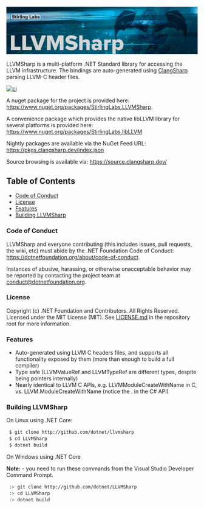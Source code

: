 ![LLVMSharp](https://raw.githubusercontent.com/StirlingLabs/LLVMSharp/main/LLVMSharp.jpg)

LLVMSharp is a multi-platform .NET Standard library for accessing the LLVM infrastructure. The bindings are auto-generated using [ClangSharp](https://github.com/dotnet/clangsharp) parsing LLVM-C header files.

[![ci](https://github.com/StirlingLabs/LLVMSharp/actions/workflows/ci.yml/badge.svg)](https://github.com/StirlingLabs/LLVMSharp/actions/workflows/ci.yml)

A nuget package for the project is provided here: https://www.nuget.org/packages/StirlingLabs.LLVMSharp.

A convenience package which provides the native libLLVM library for several platforms is provided here: https://www.nuget.org/packages/StirlingLabs.libLLVM

Nightly packages are available via the NuGet Feed URL: https://pkgs.clangsharp.dev/index.json

Source browsing is available via: https://source.clangsharp.dev/

## Table of Contents

* [Code of Conduct](#code-of-conduct)
* [License](#license)
* [Features](#features)
* [Building LLVMSharp](#building-llvmsharp)

### Code of Conduct

LLVMSharp and everyone contributing (this includes issues, pull requests, the
wiki, etc) must abide by the .NET Foundation Code of Conduct:
https://dotnetfoundation.org/about/code-of-conduct.

Instances of abusive, harassing, or otherwise unacceptable behavior may be
reported by contacting the project team at conduct@dotnetfoundation.org.

### License

Copyright (c) .NET Foundation and Contributors. All Rights Reserved.
Licensed under the MIT License (MIT).
See [LICENSE.md](LICENSE.md) in the repository root for more information.

### Features

 * Auto-generated using LLVM C headers files, and supports all functionality exposed by them (more than enough to build a full compiler)
 * Type safe (LLVMValueRef and LLVMTypeRef are different types, despite being pointers internally)
 * Nearly identical to LLVM C APIs, e.g. LLVMModuleCreateWithName in C, vs. LLVM.ModuleCreateWithName (notice the . in the C# API)

### Building LLVMSharp

On Linux using .NET Core:

```bash
 $ git clone http://github.com/dotnet/llvmsharp
 $ cd LLVMSharp
 $ dotnet build
```

On Windows using .NET Core

**Note:** - you need to run these commands from the Visual Studio Developer Command Prompt.

```bash
 :> git clone http://github.com/dotnet/LLVMSharp
 :> cd LLVMSharp
 :> dotnet build
```
